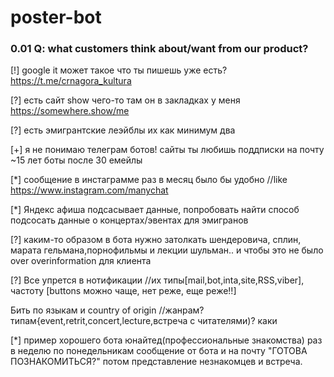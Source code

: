 # poster-bot

### 0.01 Q: what customers think about/want from our product?

[!] google it может такое что ты пишешь уже есть?
https://t.me/crnagora_kultura

[?] есть сайт show чего-то там он в закладках у меня
https://somewhere.show/me

[?] есть эмигрантские леэйблы их как минимум два

[+] я не понимаю телеграм ботов! сайты ты любишь поддписки на почту 
~15 лет боты
после 30 емейлы

[*] сообщение в инстаграмме раз в месяц было бы удобно //like https://www.instagram.com/manychat

[*] Яндекс афиша подсасывает данные, попробовать найти способ подсосать данные о концертах/эвентах для эмигранов

[?] каким-то образом в бота нужно затолкать шендеровича, сплин, марата гельмана,порнофильмы и лекции шульман.. и чтобы это не было over overinformation для клиента 

[?] Все упрется в нотификации //их типы[mail,bot,inta,site,RSS,viber], частоту [buttons можно чаще, нет реже, еще реже!!]

Бить по языкам и country of origin //жанрам? типам{event,retrit,concert,lecture,встреча с читателями)?
каки


[*] пример хорошего бота юнайтед(профессиональные знакомства) раз в неделю по понедельникам сообщение от бота и на почту "ГОТОВА ПОЗНАКОМИТЬСЯ?" потом представление незнакомцев и встреча.






